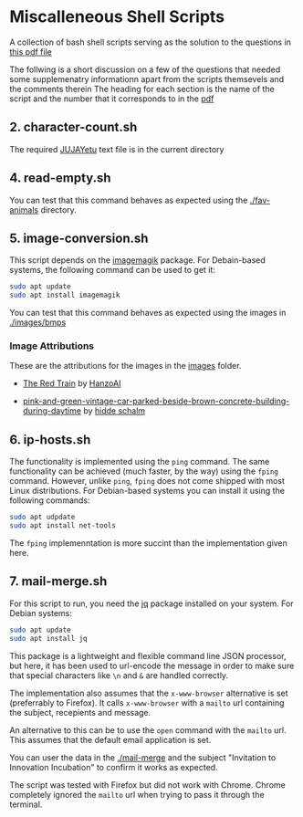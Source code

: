# Miscalleneous Shell Scripts
A collection of bash shell scripts serving as the solution to the questions in [this pdf file](ICS_2305_BASH_ASSIGNEMNT.pdf)

The follwing is a short discussion on a few of the questions that needed some supplemenatry informationn
apart from the scripts themsevels and the comments therein
The heading for each section is the name of the script and the number that it corresponds to in the [pdf](ICS_2305_BASH_ASSIGNEMNT.pdf)

## 2. character-count.sh
The required [JUJAYetu](./JUJAyetu.txt) text file is in the current directory

## 4. read-empty.sh
You can test that this command behaves as expected using the [./fav-animals](./fav-animals/) directory.

## 5. image-conversion.sh
This script depends on the [imagemagik](https://imagemagick.org/) package. For Debain-based systems, the following command can be used to get it:
```bash
sudo apt update
sudo apt install imagemagik
```

You can test that this command behaves as expected using the images in [./images/bmps](./images/bmps/)

### Image Attributions
These are the attributions for the images in the [images](./images/) folder.


- [The Red Train](https://pin.it/AXH55AM) by [HanzoAI](https://www.pinterest.com/HanzoAiArt/)

- [pink-and-green-vintage-car-parked-beside-brown-concrete-building-during-daytime](https://unsplash.com/photos/pink-and-green-vintage-car-parked-beside-brown-concrete-building-during-daytime-aUtMy02DOo4?utm_content=creditCopyText&utm_medium=referral&utm_source=unsplash) by [hidde schalm](https://unsplash.com/@hdsfotografie95?utm_content=creditCopyText&utm_medium=referral&utm_source=unsplash)

## 6. ip-hosts.sh
The functionality is implemented using the `ping` command. The same functionality can be achieved (much faster, by the way) using the `fping` command. However, unlike `ping`, `fping` does not come shipped
with most Linux distributions. For Debian-based systems you can install it using the following commands:
```bash
sudo apt udpdate
sudo apt install net-tools
```
The `fping` implemenntation is more succint than the implementation given here.

## 7. mail-merge.sh
For this script to run, you need the [jq](https://jqlang.github.io/jq/) package installed on your system.
For Debian systems:
```bash
sudo apt update
sudo apt install jq
```
This package is a lightweight and flexible command line JSON processor, but here, it has been used to url-encode the message in order to make sure that special characters like `\n` and `&` are handled correctly.

The implementation also assumes that the `x-www-browser` alternative is set (preferrably to Firefox). It calls 
`x-www-browser` with a `mailto` url containing the subject, recepients and message.

An alternative to this can be to use the `open` command with the `mailto` url. This assumes that the default email application is set.

You can user the data in the [./mail-merge](./mail-merge/) and the subject "Invitation to Innovation Incubation" to confirm it works as expected.

The script was tested with Firefox but did not work with Chrome. Chrome completely ignored the `mailto` url when trying to pass it through the terminal.
